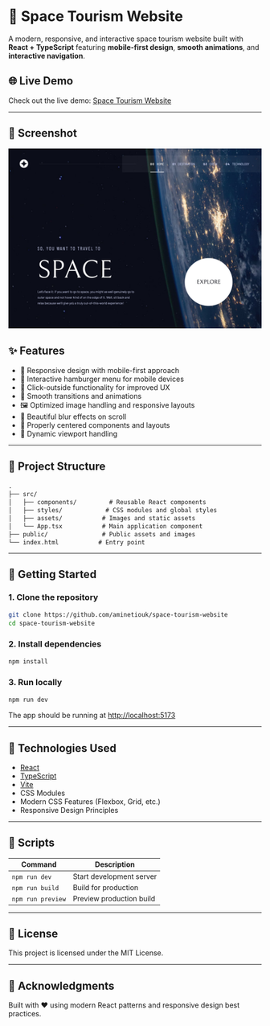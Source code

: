 # 🚀 Space Tourism Website

A modern, responsive, and interactive space tourism website built with **React + TypeScript** featuring **mobile-first design**, **smooth animations**, and **interactive navigation**.

## 🌐 Live Demo

Check out the live demo: [Space Tourism Website](https://space-tourism-two-delta.vercel.app/)

---

## 📸 Screenshot

![Screenshot of the website](./public/screenshot.png)

## ✨ Features

- 🌟 Responsive design with mobile-first approach
- 📱 Interactive hamburger menu for mobile devices
- 🎯 Click-outside functionality for improved UX
- 💫 Smooth transitions and animations
- 🖼️ Optimized image handling and responsive layouts
- 🎨 Beautiful blur effects on scroll
- 📐 Properly centered components and layouts
- 🔄 Dynamic viewport handling

---

## 🧱 Project Structure

```
.
├── src/
│   ├── components/         # Reusable React components
│   ├── styles/            # CSS modules and global styles
│   ├── assets/           # Images and static assets
│   └── App.tsx           # Main application component
├── public/               # Public assets and images
└── index.html           # Entry point
```

---

## 🚀 Getting Started

### 1. Clone the repository

```bash
git clone https://github.com/aminetiouk/space-tourism-website
cd space-tourism-website
```

### 2. Install dependencies

```bash
npm install
```

### 3. Run locally

```bash
npm run dev
```

The app should be running at [http://localhost:5173](http://localhost:5173)

---

## 🧪 Technologies Used

- [React](https://reactjs.org/)
- [TypeScript](https://www.typescriptlang.org/)
- [Vite](https://vitejs.dev/)
- CSS Modules
- Modern CSS Features (Flexbox, Grid, etc.)
- Responsive Design Principles

---

## 🧹 Scripts

| Command           | Description              |
| ----------------- | ------------------------ |
| `npm run dev`     | Start development server |
| `npm run build`   | Build for production     |
| `npm run preview` | Preview production build |

---

## 📝 License

This project is licensed under the MIT License.

---

## 🙌 Acknowledgments

Built with ❤️ using modern React patterns and responsive design best practices.

